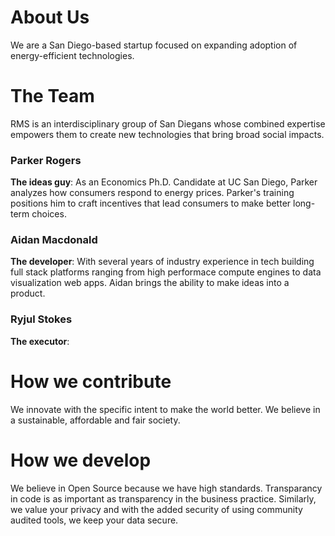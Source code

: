 # About Us

We are a San Diego-based startup focused on expanding adoption of energy-efficient technologies.

# The Team

RMS is an interdisciplinary group of San Diegans whose combined expertise empowers them to create new technologies that bring broad social impacts.

### Parker Rogers

**The ideas guy**: As an Economics Ph.D. Candidate at UC San Diego, Parker analyzes how consumers respond to energy prices. Parker's training positions him to craft incentives that lead consumers to make better long-term choices.

### Aidan Macdonald

**The developer**: With several years of industry experience in tech building full stack platforms ranging from high performace compute engines to data visualization web apps. Aidan brings the ability to make ideas into a product.

### Ryjul Stokes

**The executor**:

# How we contribute

We innovate with the specific intent to make the world better. We believe in a sustainable, affordable and fair society.

# How we develop

We believe in Open Source because we have high standards. Transparancy in code is as important as transparency in the business practice. Similarly, we value your privacy and with the added security of using community audited tools, we keep your data secure.
